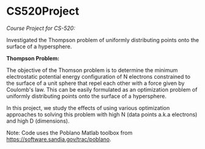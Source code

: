 CS520Project
============

*Course Project for CS-520:*

Investigated the Thompson problem of uniformly distributing points onto the surface of a hypersphere.

**Thompson Problem:**

The objective of the Thomson problem is to determine the minimum electrostatic potential energy configuration of N electrons constrained to the surface of a unit sphere that repel each other with a force given by Coulomb's law. This can be easily formulated as an optimization problem of uniformly distributing points onto the surface of a hypersphere.

In this project, we study the effects of using various optimization approaches to solving this problem with high N (data points a.k.a electrons) and high D (dimensions).

Note: Code uses the Poblano Matlab toolbox from https://software.sandia.gov/trac/poblano.
